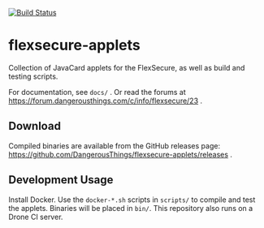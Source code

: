 [![Build Status](https://drone-github.chrz.de/api/badges/DangerousThings/flexsecure-applets/status.svg)](https://drone-github.chrz.de/DangerousThings/flexsecure-applets)

# flexsecure-applets

Collection of JavaCard applets for the FlexSecure, as well as build and testing scripts.

For documentation, see `docs/` . Or read the forums at https://forum.dangerousthings.com/c/info/flexsecure/23 .

## Download

Compiled binaries are available from the GitHub releases page: https://github.com/DangerousThings/flexsecure-applets/releases .

## Development Usage

Install Docker. Use the `docker-*.sh` scripts in `scripts/` to compile and test the applets. Binaries will be placed in `bin/`. This repository also runs on a Drone CI server.
